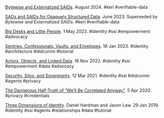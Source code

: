 [Bytewise and Externalized SAIDs](bes.pdf). August 2024. <span class="hash">#keri #verifiable-data</span>

[SADs and SAIDs for Opaquely Structured Data](ssosd.pdf). June 2023. Superseded by <cite>Bytewise and Externalized SAIDs</cite>. <span class="hash">#keri #verifiable-data</span>

[Big Desks and Little People](bdlp.md). 1 May 2023. <span class="hash">#identity #ssi #empowerment #advocacy</span>

[Sentries, Confessionals, Vaults, and Envelopes](svce.md). 18 Jan 2023. <span class="hash">#identity #architecture #didcomm #tutorial</span>

[Actors, Objects, and Linked Data](aold.md). 16 Nov 2022. <span class="hash">#identity #ssi #empowerment #data #advocacy</span>

[Security, Silos, and Sovereignty](sss.md). 12 Mar 2021. <span class="hash">#identity #ssi #didcomm #agents #privacy</span> 

[The Dangerous Half-Truth of “We’ll Be Correlated Anyway”](wbca.md). 5 Apr 2020. <span class="hash">#privacy #credentials</span> 

[Three Dimensions of Identity](3dim.md). Daniel Hardman and Jason Law. 29 Jan 2019. <span class="hash">#identity #ssi #agents #relationships #data #tutorial</span>
